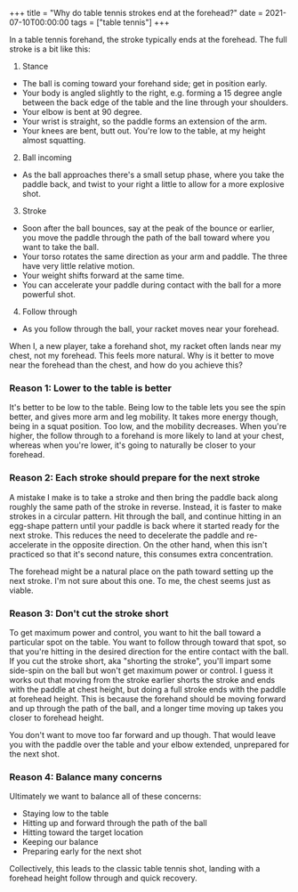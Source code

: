 +++
title = "Why do table tennis strokes end at the forehead?"
date = 2021-07-10T00:00:00
tags = ["table tennis"]
+++

In a table tennis forehand, the stroke typically ends at the forehead. The full stroke is a bit like this:

1. Stance

- The ball is coming toward your forehand side; get in position early.
- Your body is angled slightly to the right, e.g. forming a 15 degree angle between the back edge of the table and the line through your shoulders.
- Your elbow is bent at 90 degree.
- Your wrist is straight, so the paddle forms an extension of the arm.
- Your knees are bent, butt out. You're low to the table, at my height almost squatting.

2. Ball incoming

- As the ball approaches there's a small setup phase, where you take the paddle back, and twist to your right a little to allow for a more explosive shot.

3. Stroke

- Soon after the ball bounces, say at the peak of the bounce or earlier, you move the paddle through the path of the ball toward where you want to take the ball.
- Your torso rotates the same direction as your arm and paddle. The three have very little relative motion.
- Your weight shifts forward at the same time.
- You can accelerate your paddle during contact with the ball for a more powerful shot.

4. Follow through

- As you follow through the ball, your racket moves near your forehead.

When I, a new player, take a forehand shot, my racket often lands near my chest, not my forehead. This feels more natural. Why is it better to move near the forehead than the chest, and how do you achieve this?

### Reason 1: Lower to the table is better

It's better to be low to the table. Being low to the table lets you see the spin better, and gives more arm and leg mobility. It takes more energy though, being in a squat position. Too low, and the mobility decreases.
When you're higher, the follow through to a forehand is more likely to land at your chest, whereas when you're lower, it's going to naturally be closer to your forehead.

### Reason 2: Each stroke should prepare for the next stroke

A mistake I make is to take a stroke and then bring the paddle back along roughly the same path of the stroke in reverse. Instead, it is faster to make strokes in a circular pattern. Hit through the ball, and continue hitting in an egg-shape pattern until your paddle is back where it started ready for the next stroke. This reduces the need to decelerate the paddle and re-accelerate in the opposite direction. On the other hand, when this isn't practiced so that it's second nature, this consumes extra concentration.

The forehead might be a natural place on the path toward setting up the next stroke. I'm not sure about this one. To me, the chest seems just as viable.

### Reason 3: Don't cut the stroke short

To get maximum power and control, you want to hit the ball toward a particular spot on the table. You want to follow through toward that spot, so that you're hitting in the desired direction for the entire contact with the ball. If you cut the stroke short, aka "shorting the stroke", you'll impart some side-spin on the ball but won't get maximum power or control.
I guess it works out that moving from the stroke earlier shorts the stroke and ends with the paddle at chest height, but doing a full stroke ends with the paddle at forehead height. This is because the forehand should be moving forward and up through the path of the ball, and a longer time moving up takes you closer to forehead height.

You don't want to move too far forward and up though. That would leave you with the paddle over the table and your elbow extended, unprepared for the next shot.

### Reason 4: Balance many concerns

Ultimately we want to balance all of these concerns:
- Staying low to the table
- Hitting up and forward through the path of the ball
- Hitting toward the target location
- Keeping our balance
- Preparing early for the next shot

Collectively, this leads to the classic table tennis shot, landing with a forehead height follow through and quick recovery.
